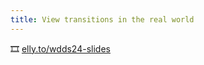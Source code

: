 ```yaml
---
title: View transitions in the real world
---
```


🎞️ [elly.to/wdds24-slides](https://elly.to/wdds24-slides)

